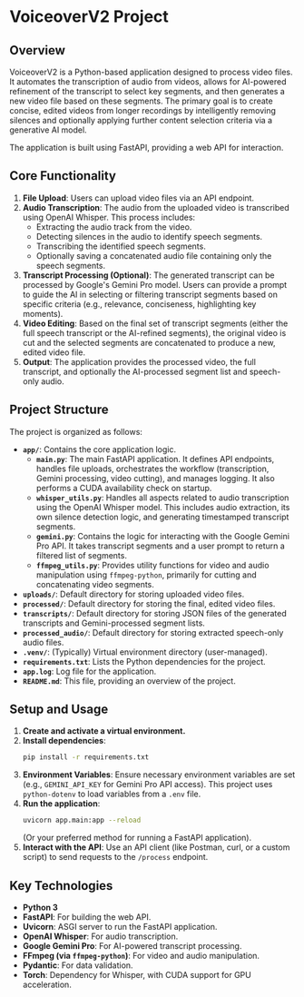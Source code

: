 # VoiceoverV2 Project

## Overview

VoiceoverV2 is a Python-based application designed to process video files. It automates the transcription of audio from videos, allows for AI-powered refinement of the transcript to select key segments, and then generates a new video file based on these segments. The primary goal is to create concise, edited videos from longer recordings by intelligently removing silences and optionally applying further content selection criteria via a generative AI model.

The application is built using FastAPI, providing a web API for interaction.

## Core Functionality

1.  **File Upload**: Users can upload video files via an API endpoint.
2.  **Audio Transcription**: The audio from the uploaded video is transcribed using OpenAI Whisper. This process includes:
    *   Extracting the audio track from the video.
    *   Detecting silences in the audio to identify speech segments.
    *   Transcribing the identified speech segments.
    *   Optionally saving a concatenated audio file containing only the speech segments.
3.  **Transcript Processing (Optional)**: The generated transcript can be processed by Google's Gemini Pro model. Users can provide a prompt to guide the AI in selecting or filtering transcript segments based on specific criteria (e.g., relevance, conciseness, highlighting key moments).
4.  **Video Editing**: Based on the final set of transcript segments (either the full speech transcript or the AI-refined segments), the original video is cut and the selected segments are concatenated to produce a new, edited video file.
5.  **Output**: The application provides the processed video, the full transcript, and optionally the AI-processed segment list and speech-only audio.

## Project Structure

The project is organized as follows:

*   **`app/`**: Contains the core application logic.
    *   **`main.py`**: The main FastAPI application. It defines API endpoints, handles file uploads, orchestrates the workflow (transcription, Gemini processing, video cutting), and manages logging. It also performs a CUDA availability check on startup.
    *   **`whisper_utils.py`**: Handles all aspects related to audio transcription using the OpenAI Whisper model. This includes audio extraction, its own silence detection logic, and generating timestamped transcript segments.
    *   **`gemini.py`**: Contains the logic for interacting with the Google Gemini Pro API. It takes transcript segments and a user prompt to return a filtered list of segments.
    *   **`ffmpeg_utils.py`**: Provides utility functions for video and audio manipulation using `ffmpeg-python`, primarily for cutting and concatenating video segments.
*   **`uploads/`**: Default directory for storing uploaded video files.
*   **`processed/`**: Default directory for storing the final, edited video files.
*   **`transcripts/`**: Default directory for storing JSON files of the generated transcripts and Gemini-processed segment lists.
*   **`processed_audio/`**: Default directory for storing extracted speech-only audio files.
*   **`.venv/`**: (Typically) Virtual environment directory (user-managed).
*   **`requirements.txt`**: Lists the Python dependencies for the project.
*   **`app.log`**: Log file for the application.
*   **`README.md`**: This file, providing an overview of the project.

## Setup and Usage

1.  **Create and activate a virtual environment.**
2.  **Install dependencies**:
    ```bash
    pip install -r requirements.txt
    ```
3.  **Environment Variables**: Ensure necessary environment variables are set (e.g., `GEMINI_API_KEY` for Gemini Pro API access). This project uses `python-dotenv` to load variables from a `.env` file.
4.  **Run the application**:
    ```bash
    uvicorn app.main:app --reload
    ```
    (Or your preferred method for running a FastAPI application).
5.  **Interact with the API**: Use an API client (like Postman, curl, or a custom script) to send requests to the `/process` endpoint.

## Key Technologies

*   **Python 3**
*   **FastAPI**: For building the web API.
*   **Uvicorn**: ASGI server to run the FastAPI application.
*   **OpenAI Whisper**: For audio transcription.
*   **Google Gemini Pro**: For AI-powered transcript processing.
*   **FFmpeg (via `ffmpeg-python`)**: For video and audio manipulation.
*   **Pydantic**: For data validation.
*   **Torch**: Dependency for Whisper, with CUDA support for GPU acceleration. 